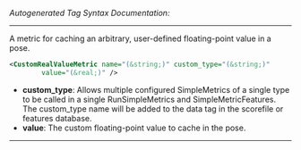 <!-- THIS IS AN AUTOGENERATED FILE: Don't edit it directly, instead change the schema definition in the code itself. -->

_Autogenerated Tag Syntax Documentation:_

---
A metric for caching an arbitrary, user-defined floating-point value in a pose.

```xml
<CustomRealValueMetric name="(&string;)" custom_type="(&string;)"
        value="(&real;)" />
```

-   **custom_type**: Allows multiple configured SimpleMetrics of a single type to be called in a single RunSimpleMetrics and SimpleMetricFeatures. 
 The custom_type name will be added to the data tag in the scorefile or features database.
-   **value**: The custom floating-point value to cache in the pose.

---
